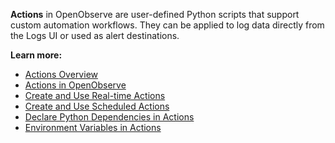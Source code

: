**Actions** in OpenObserve are user-defined Python scripts that support custom automation workflows. They can be applied to log data directly from the Logs UI or used as alert destinations. 

**Learn more:**

- [Actions Overview](index.md)
- [Actions in OpenObserve](actions-in-openobserve.md)
- [Create and Use Real-time Actions](create-and-use-real-time-actions.md)
- [Create and Use Scheduled Actions](create-and-use-scheduled-actions.md)
- [Declare Python Dependencies in Actions](declare-python-dependencies-in-O2-actions.md)
- [Environment Variables in Actions](environment-variables-in-actions.md)